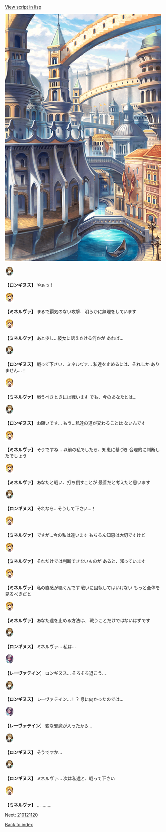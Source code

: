 [View script in lisp](../scripts/210121113.txt)

![006_town2.png](../images/backgrounds/006_town2.png)

<img src="../images/units/5300131.png" alt="5300131.png" height="34"/>

**【ロンギヌス】**
やぁっ！

<img src="../images/units/5302521.png" alt="5302521.png" height="34"/>

**【ミネルヴァ】**
まるで覇気のない攻撃…
明らかに無理をしています

<img src="../images/units/5302521.png" alt="5302521.png" height="34"/>

**【ミネルヴァ】**
あと少し…彼女に訴えかける何かが
あれば…

<img src="../images/units/5300131.png" alt="5300131.png" height="34"/>

**【ロンギヌス】**
戦って下さい、ミネルヴァ…
私達を止めるには、それしか
ありません…！

<img src="../images/units/5302521.png" alt="5302521.png" height="34"/>

**【ミネルヴァ】**
戦うべきときには戦います
でも、今のあなたとは…

<img src="../images/units/5300131.png" alt="5300131.png" height="34"/>

**【ロンギヌス】**
お願いです…
もう…私達の道が交わることは
ないんです

<img src="../images/units/5302521.png" alt="5302521.png" height="34"/>

**【ミネルヴァ】**
そうですね…
以前の私でしたら、知恵に基づき
合理的に判断したでしょう

<img src="../images/units/5302521.png" alt="5302521.png" height="34"/>

**【ミネルヴァ】**
あなたと戦い、打ち倒すことが
最善だと考えたと思います

<img src="../images/units/5300131.png" alt="5300131.png" height="34"/>

**【ロンギヌス】**
それなら…そうして下さい…！

<img src="../images/units/5302521.png" alt="5302521.png" height="34"/>

**【ミネルヴァ】**
ですが…今の私は違います
もちろん知恵は大切ですけど

<img src="../images/units/5302521.png" alt="5302521.png" height="34"/>

**【ミネルヴァ】**
それだけでは判断できないものが
あると、知っています

<img src="../images/units/5302521.png" alt="5302521.png" height="34"/>

**【ミネルヴァ】**
私の直感が囁くんです
戦いに固執してはいけない
もっと全体を見るべきだと

<img src="../images/units/5302521.png" alt="5302521.png" height="34"/>

**【ミネルヴァ】**
あなた達を止める方法は、
戦うことだけではないはずです

<img src="../images/units/5300131.png" alt="5300131.png" height="34"/>

**【ロンギヌス】**
ミネルヴァ…
私は…

<img src="../images/units/5100231.png" alt="5100231.png" height="34"/>

**【レーヴァテイン】**
ロンギヌス…
そろそろ退こう…

<img src="../images/units/5300131.png" alt="5300131.png" height="34"/>

**【ロンギヌス】**
レーヴァテイン…！？
泉に向かったのでは…

<img src="../images/units/5100231.png" alt="5100231.png" height="34"/>

**【レーヴァテイン】**
変な邪魔が入ったから…

<img src="../images/units/5300131.png" alt="5300131.png" height="34"/>

**【ロンギヌス】**
そうですか…

<img src="../images/units/5300131.png" alt="5300131.png" height="34"/>

**【ロンギヌス】**
ミネルヴァ…
次は私達と、戦って下さい

<img src="../images/units/5302521.png" alt="5302521.png" height="34"/>

**【ミネルヴァ】**
…………

Next: [210121120](210121120.md)

[Back to index](index.md)
